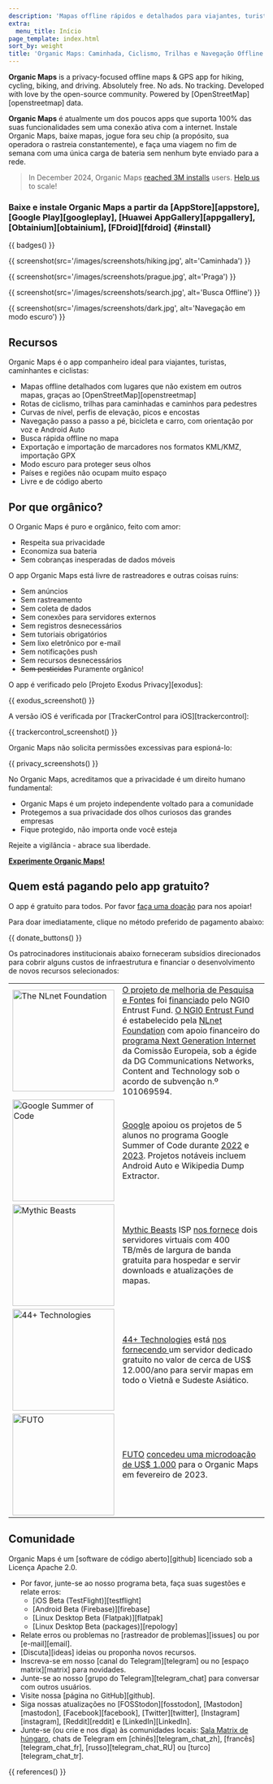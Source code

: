 ```yaml
---
description: 'Mapas offline rápidos e detalhados para viajantes, turistas, motoristas, caminhantes e ciclistas criados pelos fundadores do app MapsWithMe (Maps.Me).'
extra:
  menu_title: Início
page_template: index.html
sort_by: weight
title: 'Organic Maps: Caminhada, Ciclismo, Trilhas e Navegação Offline'
---
```


**Organic Maps** is a privacy-focused offline maps & GPS app for hiking, cycling, biking, and driving. Absolutely free. No ads. No tracking. Developed with love by the open-source community. Powered by [OpenStreetMap][openstreetmap] data.

**Organic Maps** é atualmente um dos poucos apps que suporta 100% das suas funcionalidades sem uma conexão ativa com a internet. Instale Organic Maps, baixe mapas, jogue fora seu chip (a propósito, sua operadora o rastreia constantemente), e faça uma viagem no fim de semana com uma única carga de bateria sem nenhum byte enviado para a rede.

> In December 2024, Organic Maps [reached 3M installs](@/news/2024-12-20/411/index.md) users. [Help us](@/donate/index.md) to scale!

### Baixe e instale Organic Maps a partir da [AppStore][appstore], [Google Play][googleplay], [Huawei AppGallery][appgallery], [Obtainium][obtainium], [FDroid][fdroid] {#install}

{{ badges() }}

{{ screenshot(src='/images/screenshots/hiking.jpg', alt='Caminhada') }}

{{ screenshot(src='/images/screenshots/prague.jpg', alt='Praga') }}

{{ screenshot(src='/images/screenshots/search.jpg', alt='Busca Offline') }}

{{ screenshot(src='/images/screenshots/dark.jpg', alt='Navegação em modo
escuro') }}

## Recursos

Organic Maps é o app companheiro ideal para viajantes, turistas, caminhantes
e ciclistas:

- Mapas offline detalhados com lugares que não existem em outros mapas,
  graças ao [OpenStreetMap][openstreetmap]
- Rotas de ciclismo, trilhas para caminhadas e caminhos para pedestres
- Curvas de nível, perfis de elevação, picos e encostas
- Navegação passo a passo a pé, bicicleta e carro, com orientação por voz e
  Android Auto
- Busca rápida offline no mapa
- Exportação e importação de marcadores nos formatos KML/KMZ, importação GPX
- Modo escuro para proteger seus olhos
- Países e regiões não ocupam muito espaço
- Livre e de código aberto

## Por que orgânico?

O Organic Maps é puro e orgânico, feito com amor:

- Respeita sua privacidade
- Economiza sua bateria
- Sem cobranças inesperadas de dados móveis

O app Organic Maps está livre de rastreadores e outras coisas ruins:

- Sem anúncios
- Sem rastreamento
- Sem coleta de dados
- Sem conexões para servidores externos
- Sem registros desnecessários
- Sem tutoriais obrigatórios
- Sem lixo eletrônico por e-mail
- Sem notificações push
- Sem recursos desnecessários
- ~~Sem pesticidas~~ Puramente orgânico!

O app é verificado pelo [Projeto Exodus Privacy][exodus]:

{{ exodus_screenshot() }}

A versão iOS é verificada por [TrackerControl para iOS][trackercontrol]:

{{ trackercontrol_screenshot() }}

Organic Maps não solicita permissões excessivas para espioná-lo:

{{ privacy_screenshots() }}

No Organic Maps, acreditamos que a privacidade é um direito humano
fundamental:

- Organic Maps é um projeto independente voltado para a comunidade
- Protegemos a sua privacidade dos olhos curiosos das grandes empresas
- Fique protegido, não importa onde você esteja

Rejeite a vigilância - abrace sua liberdade.

**[Experimente Organic Maps!](#install)**

## Quem está pagando pelo app gratuito?

O app é gratuito para todos. Por favor [faça uma
doação](@/donate/index.pt-BR.md) para nos apoiar!

Para doar imediatamente, clique no método preferido de pagamento abaixo:

{{ donate_buttons() }}

Os patrocinadores institucionais abaixo forneceram subsídios direcionados
para cobrir alguns custos de infraestrutura e financiar o desenvolvimento de
novos recursos selecionados:

<table style="border-spacing: 20px">
<tr>
<td>
<a href="https://nlnet.nl/"><img src="{{ base_url() }}/sponsors/nlnet.svg" alt="The NLnet Foundation" width="200px"></a>
</td>
<td>
<a href="https://github.com/organicmaps/organicmaps/milestone/7">O projeto de melhoria de Pesquisa e Fontes</a> foi <a href="https://nlnet.nl/project/OrganicMaps/">financiado</a> pelo NGI0 Entrust Fund. <a href="https://nlnet.nl/entrust/">O NGI0 Entrust Fund</a> é estabelecido pela <a href="https://nlnet.nl/">NLnet Foundation</a> com apoio financeiro do <a href="https://www.ngi.eu/">programa Next Generation Internet</a> da Comissão Europeia, sob a égide da DG Communications Networks, Content and Technology sob o acordo de subvenção n.º 101069594.
</td>
</tr>
<tr>
<td>
<a href="https://summerofcode.withgoogle.com/"><img src="{{ base_url() }}/sponsors/gsoc.svg" alt="Google Summer of Code" width="200px"></a>
</td>
<td>
<a href="https://summerofcode.withgoogle.com/">Google</a> apoiou os projetos de 5 alunos no programa Google Summer of Code durante <a href="https://summerofcode.withgoogle.com/programs/2022/organizations/organic-maps">2022</a> e <a href="https://summerofcode.withgoogle.com/programs/2023/organizations/organic-maps">2023</a>. Projetos notáveis incluem Android Auto e Wikipedia Dump Extractor.
</td>
</tr>
<tr>
<td>
<a href="https://www.mythic-beasts.com/"><img src="{{ base_url() }}/sponsors/mythic-beasts.png" alt="Mythic Beasts" width="200px"></a>
</td>
<td>
<a href="https://www.mythic-beasts.com/">Mythic Beasts</a> ISP <a href="https://www.mythic-beasts.com/blog/2021/10/06/improving-the-world-bit-by-expensive-bit/">nos fornece</a> dois servidores virtuais com 400 TB/mês de largura de banda gratuita para hospedar e servir downloads e atualizações de mapas.
</td>
</tr>
<tr>
<td>
<a href="https://44plus.vn"><img src="{{ base_url() }}/sponsors/44plus.svg" alt="44+ Technologies" width="200px"></a>
</td>
<td>
<a href="https://44plus.vn">44+ Technologies</a> está <a href="https://44plus.vn/organicmaps">nos fornecendo </a> um servidor dedicado gratuito no valor de cerca de US$ 12.000/ano para servir mapas em todo o Vietnã e Sudeste Asiático.
</td>
</tr>
<tr>
<td>
<a href="https://futo.org"><img src="{{ base_url() }}/sponsors/futo.svg" alt="FUTO" width="200px"></a>
</td>
<td>
<a href="https://futo.org">FUTO</a> <a href="https://www.youtube.com/watch?v=fJJclgBHrEw">concedeu uma microdoação de US$ 1.000</a> para o Organic Maps em fevereiro de 2023.
</td>
</tr>
</table>

## Comunidade

Organic Maps é um [software de código aberto][github] licenciado sob a
Licença Apache 2.0.

- Por favor, junte-se ao nosso programa beta, faça suas sugestões e relate
  erros:
  * [iOS Beta (TestFlight)][testflight]
  * [Android Beta (Firebase)][firebase]
  * [Linux Desktop Beta (Flatpak)][flatpak]
  * [Linux Desktop Beta (packages)][repology]
- Relate erros ou problemas no [rastreador de problemas][issues] ou por
  [e-mail][email].
- [Discuta][ideas] ideias ou proponha novos recursos.
- Inscreva-se em nosso [canal do Telegram][telegram] ou no [espaço
  matrix][matrix] para novidades.
- Junte-se ao nosso [grupo do Telegram][telegram_chat] para conversar com
  outros usuários.
- Visite nossa [página no GitHub][github].
- Siga nossas atualizações no [FOSStodon][fosstodon], [Mastodon][mastodon],
  [Facebook][facebook], [Twitter][twitter], [Instagram][instagram],
  [Reddit][reddit] e [LinkedIn][LinkedIn].
- Junte-se (ou crie e nos diga) às comunidades locais: [Sala Matrix de
  húngaro](https://matrix.to/#/#organicmapstranslate_hu:matrix.org), chats
  de Telegram em [chinês][telegram_chat_zh], [francês][telegram_chat_fr],
  [russo][telegram_chat_RU] ou [turco][telegram_chat_tr].

[fork]: https://pt.wikipedia.org/wiki/Bifurcação_(desenvolvimento_de_software)

{{ references() }}
